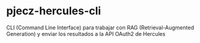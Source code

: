 # pjecz-hercules-cli
CLI (Command Line Interface) para trabajar con RAG (Retrieval-Augmented Generation) y enviar los resultados a la API OAuth2 de Hercules
